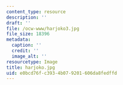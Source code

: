 ```yaml
---
content_type: resource
description: ''
draft: ''
file: /ocw-www/harjoko3.jpg
file_size: 18396
metadata:
  caption: ''
  credit: ''
  image_alt: ''
resourcetype: Image
title: harjoko.jpg
uid: e0bcd76f-c393-4b07-9201-606da8fedffd
---
```

